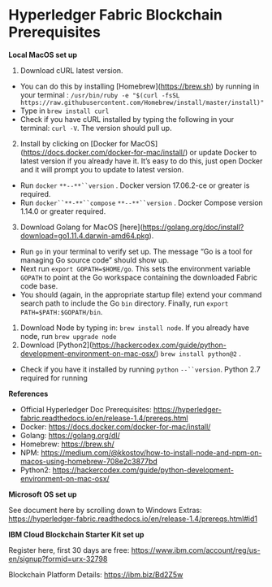# Hyperledger Fabric Blockchain Prerequisites  
**Local MacOS set up** 


1. Download cURL latest version. 
- You can do this by installing \[Homebrew\](https://brew.sh) by running in your terminal : `/usr/bin/ruby -e "$(curl -fsSL https://raw.githubusercontent.com/Homebrew/install/master/install)"`
- Type in `brew install curl`
- Check if you have cURL installed by typing the following in your terminal: `curl -V`. The version should pull up. 
2. Install by clicking on \[Docker for MacOS\](https://docs.docker.com/docker-for-mac/install/) or update Docker to latest version if you already have it. It’s easy to do this, just open Docker and it will prompt you to update to latest version.
- Run `docker` `**--**``version` . Docker version 17.06.2-ce or greater is required.
- Run `docker``**-**``compose` `**--**``version` . Docker Compose version 1.14.0 or greater required. 
3. Download Golang for MacOS \[here\](https://golang.org/doc/install?download=go1.11.4.darwin-amd64.pkg). 
-  Run `go` in your terminal to verify set up. The message “Go is a tool for managing Go source code” should show up. 
- Next run `export GOPATH=$HOME/go`. This sets the environment variable `GOPATH` to point at the Go workspace containing the downloaded Fabric code base. 
- You should (again, in the appropriate startup file) extend your command search path to include the Go `bin` directory. Finally, run `export PATH=$PATH:$GOPATH/bin`.
1. Download Node by typing in: `brew install node`. If you already have node, run `brew upgrade node`
2. Download \[Python2\](https://hackercodex.com/guide/python-development-environment-on-mac-osx/) `brew install python@2` . 
- Check if you have it installed by running `python` `--``version`.  Python 2.7 required for running 

**References**


- Official Hyperledger Doc Prerequisites: https://hyperledger-fabric.readthedocs.io/en/release-1.4/prereqs.html 
- Docker: https://docs.docker.com/docker-for-mac/install/
- Golang: https://golang.org/dl/
- Homebrew: https://brew.sh/
- NPM: https://medium.com/@kkostov/how-to-install-node-and-npm-on-macos-using-homebrew-708e2c3877bd
- Python2: https://hackercodex.com/guide/python-development-environment-on-mac-osx/

**Microsoft OS set up** 

See document here by scrolling down to Windows Extras: https://hyperledger-fabric.readthedocs.io/en/release-1.4/prereqs.html#id1

**IBM Cloud Blockchain Starter Kit set up**

Register here, first 30 days are free: https://www.ibm.com/account/reg/us-en/signup?formid=urx-32798

Blockchain Platform Details: https://ibm.biz/Bd2Z5w


 
 

